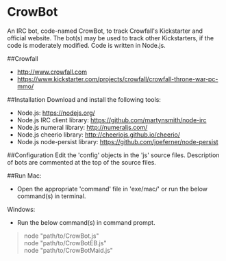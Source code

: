 # CrowBot
An IRC bot, code-named CrowBot, to track Crowfall's Kickstarter and official website. The bot(s) may be used to track other Kickstarters, if the code is moderately modified. Code is written in Node.js.<br/>

##Crowfall
* http://www.crowfall.com
* https://www.kickstarter.com/projects/crowfall/crowfall-throne-war-pc-mmo/

##Installation
Download and install the following tools:  
* Node.js: https://nodejs.org/
* Node.js IRC client library: https://github.com/martynsmith/node-irc
* Node.js numeral library: http://numeraljs.com/
* Node.js cheerio library: http://cheeriojs.github.io/cheerio/
* Node.js node-persist library: https://github.com/joeferner/node-persist

##Configuration
Edit the 'config' objects in the 'js' source files. Description of bots are commented at the top of the source files.

##Run
Mac:
* Open the appropriate 'command' file in 'exe/mac/' or run the below command(s) in terminal.

Windows:
* Run the below command(s) in command prompt.

> node "path/to/CrowBot.js"  
> node "path/to/CrowBotEB.js"  
> node "path/to/CrowBotMaid.js"